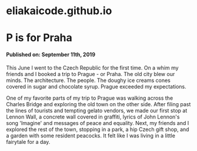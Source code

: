 # eliakaicode.github.io
<html>
	<head>
	<meta charset="utf-8">
	<title>My first code!!</title>
	</head>
	<body>
		<h1>P is for Praha</h1>
		<h4>Published on: September 11th, 2019</h4>

<p>This June I went to the Czech Republic for the first time. On a whim my friends and I booked a trip to Prague - or Praha. The old city blew our minds. The architecture. The people. The doughy ice creams cones covered in sugar and chocolate syrup. Prague exceeded my expectations.</p>

<p>One of my favorite parts of my trip to Prague was walking across the Charles Bridge and exploring the old town on the other side. After filing past the lines of tourists and tempting gelato vendors, we made our first stop at Lennon Wall, a concrete wall covered in graffiti, lyrics of John Lennon's song 'Imagine' and messages of peace and equality. Next, my friends and I explored the rest of the town, stopping in a park, a hip Czech gift shop, and a garden with some resident peacocks. It felt like I was living in a little fairytale for a day.</p>
	</body>
</html>
